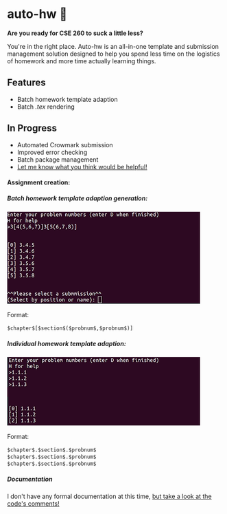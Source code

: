 auto-hw :dizzy:
===============

**Are you ready for CSE 260 to suck a little less?**

You're in the right place. Auto-hw is an all-in-one template and submission
management solution designed to help you spend less time on the logistics of
homework and more time actually learning things.

Features
--------
* Batch homework template adaption
* Batch _.tex_ rendering

In Progress
-----------
* Automated Crowmark submission
* Improved error checking
* Batch package management
* [Let me know what you think would be helpful!](mailto:jarektroyer@gmail.com)

#### Assignment creation:

##### Batch homework template adaption generation:
![Alt](batch.png)

Format:
~~~~
$chapter$[$section$($probnum$,$probnum$)]
~~~~

##### Individual homework template adaption:
![Alt](individual.png)

Format:
~~~~
$chapter$.$section$.$probnum$
$chapter$.$section$.$probnum$
$chapter$.$section$.$probnum$
~~~~

##### Documentation

I don't have any formal documentation at this time, [but take a look at the code's comments!]()

